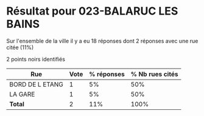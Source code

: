 # Résultat pour 023-BALARUC LES BAINS

Sur l'ensemble de la ville il y a eu 18 réponses dont 2 réponses avec une rue citée (11%)

2 points noirs identifiés

| Rue | Vote | % réponses | % Nb rues cités|
|-----|------|------------|----------------|
| BORD DE L ETANG | 1 | 5% | 50%|
| LA GARE | 1 | 5% | 50%|
| **Total** | 2 | 11% | 100%|
